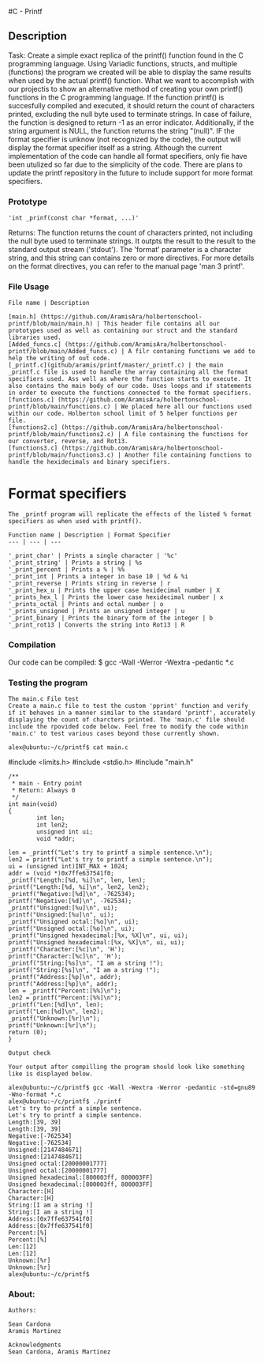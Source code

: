 #C - Printf
## Description
Task: Create a simple exact replica of the printf() function found in the C programming language.
Using Variadic functions, structs, and multiple (functions) the program we created will be able to display the same results when used by the actual printf() function. What we want to accomplish with our projectis to show an alternative method of creating your own printf() functions in the C programming language. If the function printf() is succesfully compiled and executed, it should return the count of characters printed, excluding the null byte used to terminate strings. In case of failure, the function is designed to return -1 as an error indicator. Additionally, if the string argument is NULL, the function returns the string "(null)". IF the format specifier is unknow (not recognized by the code), the output will display the format specifier itself as a string.
Although the current implementation of the code can handle all format specifiers, only fie have been utulized so far due to the simplicity of the code. There are plans to update the printf repository in the future to include support for more format specifiers.

###  Prototype
	'int _prinf(const char *format, ...)'
	
 Returns: The function returns the count of characters printed, not including the null byte used to terminate strings. It outpts the result to the result to the standard output stream ('stdout'). The 'format' parameter is a character string, and this string can contains zero or more directives. For more details on the format directives, you can refer to the manual page 'man 3 printf'.

### File Usage
	File name | Description
	
	[main.h] (https://github.com/AramisAra/holbertonschool-printf/blob/main/main.h) | This header file contains all our prototypes used as well as containing our struct and the standard libraries used.
	[Added_funcs.c] (https://github.com/AramisAra/holbertonschool-printf/blob/main/Added_funcs.c) | A filr contaning functions we add to help the writing of out code.
	[_printf.c](github/aramis/printf/master/_printf.c) | the main _printf.c file is used to handle the array containing all the format specifiers used. Ass well as where the function starts to execute. It also contains the main body of our code. Uses loops and if statements in order to execute the functions connected to the format specifiers.
	[functions.c] (https://github.com/AramisAra/holbertonschool-printf/blob/main/functions.c) | We placed here all our functions used within our code. Holberton school limit of 5 helper functions per file.
	[functions2.c] (https://github.com/AramisAra/holbertonschool-printf/blob/main/functions2.c) | A file containing the functions for our converter, reverse, and Rot13.
	[functions3.c] (https://github.com/AramisAra/holbertonschool-printf/blob/main/functions3.c) | Another file containing functions to handle the hexidecimals and binary specifiers.

# Format specifiers
	The _printf program will replicate the effects of the listed % format specifiers as when used with printf().

	Function name | Description | Format Specifier
	--- | --- | ---

	'_print_char' | Prints a single character | '%c'
	'_print_string' | Prints a string | %s
	'_print_percent | Prints a % | %%
	'_print_int | Prints a integer in base 10 | %d & %i
	'_print_reverse | Prints string in reverse | r
	'_print_hex_u | Prints the upper case hexidecimal number | X
	'_prints_hex_l | Prints the lower case hexidecimal number | x
	'_prints_octal | Prints and octal number | o
	'_prints_unsigned | Prints an unsigned integer | u
	'_print_binary | Prints the binary form of the integer | b
	'_print_rot13 | Converts the string into Rot13 | R

### Compilation
Our code can be compiled:
$ gcc -Wall -Werror -Wextra -pedantic *.c

### Testing the program
	The main.c File test
	Create a main.c file to test the custom 'pprint' function and verify if it behaves in a manner similar to the standard 'printf', accurately displaying the count of charcters printed. The 'main.c' file should include the rpovided code below. Feel free to modify the code within 'main.c' to test various cases beyond those currently shown.

	alex@ubuntu:~/c/printf$ cat main.c 
#include <limits.h>
#include <stdio.h>
#include "main.h"

	/**
	 * main - Entry point
	 * Return: Always 0
	 */
	int main(void)
	{
    		int len;
    		int len2;
    		unsigned int ui;
    		void *addr;

    len = _printf("Let's try to printf a simple sentence.\n");
    len2 = printf("Let's try to printf a simple sentence.\n");
    ui = (unsigned int)INT_MAX + 1024;
    addr = (void *)0x7ffe637541f0;
    _printf("Length:[%d, %i]\n", len, len);
    printf("Length:[%d, %i]\n", len2, len2);
    _printf("Negative:[%d]\n", -762534);
    printf("Negative:[%d]\n", -762534);
    _printf("Unsigned:[%u]\n", ui);
    printf("Unsigned:[%u]\n", ui);
    _printf("Unsigned octal:[%o]\n", ui);
    printf("Unsigned octal:[%o]\n", ui);
    _printf("Unsigned hexadecimal:[%x, %X]\n", ui, ui);
    printf("Unsigned hexadecimal:[%x, %X]\n", ui, ui);
    _printf("Character:[%c]\n", 'H');
    printf("Character:[%c]\n", 'H');
    _printf("String:[%s]\n", "I am a string !");
    printf("String:[%s]\n", "I am a string !");
    _printf("Address:[%p]\n", addr);
    printf("Address:[%p]\n", addr);
    len = _printf("Percent:[%%]\n");
    len2 = printf("Percent:[%%]\n");
    _printf("Len:[%d]\n", len);
    printf("Len:[%d]\n", len2);
    _printf("Unknown:[%r]\n");
    printf("Unknown:[%r]\n");
    return (0);
	}	
	
	Output check

	Your output after compilling the program should look like something like is displayed below.

	alex@ubuntu:~/c/printf$ gcc -Wall -Wextra -Werror -pedantic -std=gnu89 -Wno-format *.c
	alex@ubuntu:~/c/printf$ ./printf
	Let's try to printf a simple sentence.
	Let's try to printf a simple sentence.
	Length:[39, 39]
	Length:[39, 39]
	Negative:[-762534]
	Negative:[-762534]
	Unsigned:[2147484671]
	Unsigned:[2147484671]
	Unsigned octal:[20000001777]
	Unsigned octal:[20000001777]
	Unsigned hexadecimal:[800003ff, 800003FF]
	Unsigned hexadecimal:[800003ff, 800003FF]
	Character:[H]
	Character:[H]
	String:[I am a string !]
	String:[I am a string !]
	Address:[0x7ffe637541f0]
	Address:[0x7ffe637541f0]
	Percent:[%]
	Percent:[%]
	Len:[12]
	Len:[12]
	Unknown:[%r]
	Unknown:[%r]
	alex@ubuntu:~/c/printf$

### 	About:

	Authors:

	Sean Cardona
	Aramis Martinez

	Acknowledgments
	Sean Cardona, Aramis Martinez

